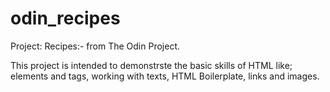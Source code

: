 # odin_recipes
Project: Recipes:- from The Odin Project.

This project is intended to demonstrste the basic skills of HTML like; elements and tags, working with texts, HTML Boilerplate, links and images.